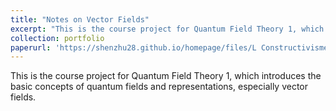 ```yaml
---
title: "Notes on Vector Fields"
excerpt: "This is the course project for Quantum Field Theory 1, which introduces the basic concepts of quantum fields and representations, especially vector fields."
collection: portfolio
paperurl: 'https://shenzhu28.github.io/homepage/files/L Constructivisme est un Humanisme.pdf'
---
```


This is the course project for Quantum Field Theory 1, which introduces the basic concepts of quantum fields and representations, especially vector fields.
